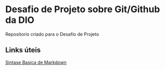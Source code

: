 # Desafio de Projeto sobre Git/Github da DIO
Repositorio criado para o Desafio de Projeto
## Links úteis
[Sintase Basica de Markdown](https://www.markdownguide.org/basic-syntax/)
